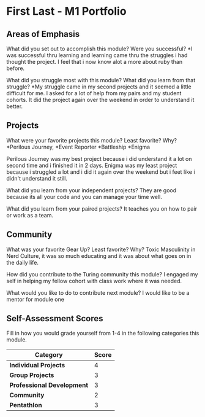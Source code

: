 # First Last - M1 Portfolio

## Areas of Emphasis

What did you set out to accomplish this module? Were you successful?
*I was successful thru learning and learning came thru the struggles i had thought the project. I feel that i now know alot a more about ruby than before.

What did you struggle most with this module? What did you learn from that struggle?
*My struggle came in my second projects and it seemed a little difficult for me. I asked for a lot of help from my pairs and my student cohorts. It did the project again over the weekend in order to understand it better.

## Projects

What were your favorite projects this module? Least favorite? Why?
*Perilous Journey,
*Event Reporter
*Battleship
*Enigma

Perilous Journey was my best project because i did understand it a lot on second time and i finished it in 2 days.
Enigma was my least project because i struggled a lot and i did it again over the weekend but i feet like i didn't understand it still.


What did you learn from your independent projects?
They are good because its all your code and you can manage your time well.

What did you learn from your paired projects?
It teaches you on how to pair or work as a team.

## Community

What was your favorite Gear Up? Least favorite? Why?
Toxic Masculinity in Nerd Culture, it was so much educating and it was about what goes on in the daily life.


How did you contribute to the Turing community this module?
I engaged my self in helping my fellow cohort with class work where it was needed.


What would you like to do to contribute next module?
I would like to be a mentor for module one

## Self-Assessment Scores

Fill in how you would grade yourself from 1-4 in the following categories this module.

| Category                     | Score |
| -----------------------------| ----- |
| **Individual Projects**      |   4   |
| **Group Projects**           |   3   |
| **Professional Development** |   3   |
| **Community**                |   2   |
| **Pentathlon**               |   3   |
